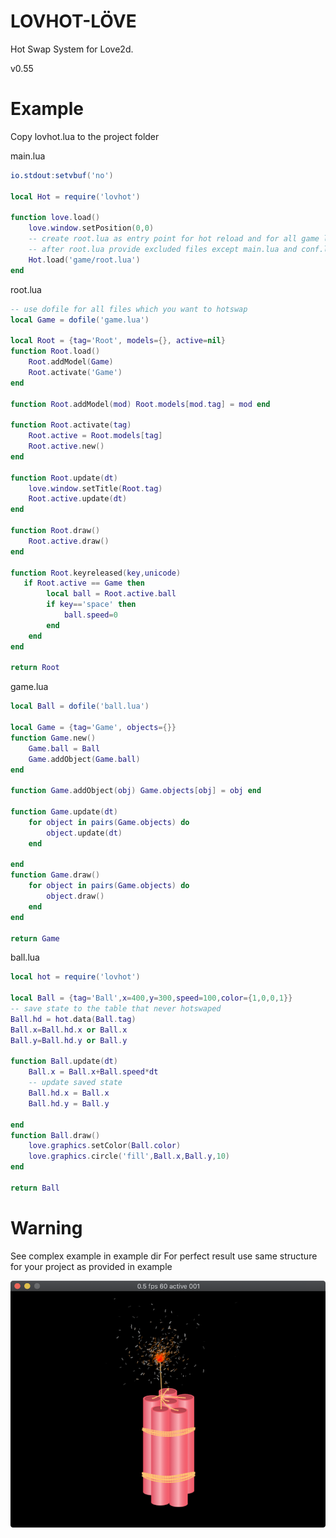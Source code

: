 # LOVHOT-LÖVE

Hot Swap System for Love2d.

v0.55

# Example

Copy lovhot.lua to the project folder

main.lua

``` lua
io.stdout:setvbuf('no')

local Hot = require('lovhot')

function love.load()
    love.window.setPosition(0,0)
    -- create root.lua as entry point for hot reload and for all game logic
    -- after root.lua provide excluded files except main.lua and conf.lua (opt)
    Hot.load('game/root.lua')
end

```
root.lua

``` lua
-- use dofile for all files which you want to hotswap
local Game = dofile('game.lua')

local Root = {tag='Root', models={}, active=nil}
function Root.load()
    Root.addModel(Game)
    Root.activate('Game')
end

function Root.addModel(mod) Root.models[mod.tag] = mod end

function Root.activate(tag)
    Root.active = Root.models[tag]
    Root.active.new()
end

function Root.update(dt)
    love.window.setTitle(Root.tag)
    Root.active.update(dt)
end

function Root.draw()
    Root.active.draw()
end

function Root.keyreleased(key,unicode)
   if Root.active == Game then
        local ball = Root.active.ball
        if key=='space' then
            ball.speed=0
        end
    end
end

return Root
```
game.lua
``` lua
local Ball = dofile('ball.lua')

local Game = {tag='Game', objects={}}
function Game.new()
    Game.ball = Ball
    Game.addObject(Game.ball)
end

function Game.addObject(obj) Game.objects[obj] = obj end

function Game.update(dt)
    for object in pairs(Game.objects) do
        object.update(dt)
    end

end
function Game.draw()
    for object in pairs(Game.objects) do
        object.draw()
    end
end

return Game
```

ball.lua

``` lua
local hot = require('lovhot')

local Ball = {tag='Ball',x=400,y=300,speed=100,color={1,0,0,1}}
-- save state to the table that never hotswaped
Ball.hd = hot.data(Ball.tag)
Ball.x=Ball.hd.x or Ball.x
Ball.y=Ball.hd.y or Ball.y

function Ball.update(dt)
    Ball.x = Ball.x+Ball.speed*dt
    -- update saved state
    Ball.hd.x = Ball.x
    Ball.hd.y = Ball.y

end
function Ball.draw()
    love.graphics.setColor(Ball.color)
    love.graphics.circle('fill',Ball.x,Ball.y,10)
end

return Ball
```

# Warning

See complex example in example dir
For perfect result use same structure for your project as provided in example

![Screenshot](screenshot/screenshot1.png)

